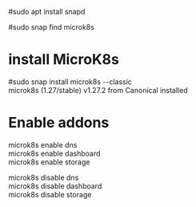 #sudo apt install snapd

#sudo snap find microk8s

# install MicroK8s 
#sudo snap install microk8s --classic    
microk8s (1.27/stable) v1.27.2 from Canonical installed

# Enable addons
microk8s enable dns  
microk8s enable dashboard  
microk8s enable storage  

microk8s disable dns  
microk8s disable dashboard  
microk8s disable storage  
